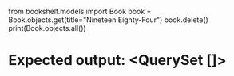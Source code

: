 from bookshelf.models import Book
book = Book.objects.get(title="Nineteen Eighty-Four")
book.delete()
print(Book.objects.all())
# Expected output: <QuerySet []>